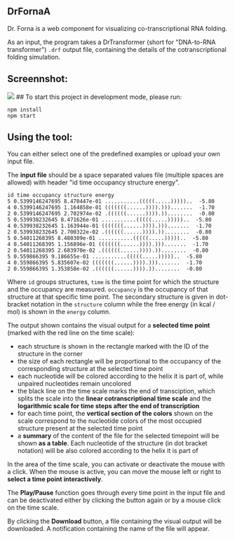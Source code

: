 ## DrFornaA
Dr. Forna is a web component for visualizing co-transcriptional RNA folding.

As an input, the program takes a DrTransformer (short for "DNA-to-RNA transformer") `.drf` output file, containing the details of the cotranscriptional folding simulation.
## Screennshot:
<img src="https://raw.githubusercontent.com/pkerpedjiev/drforna/master/doc/img/drforna_screenshot.png" />
## To start this project in development mode, please run:

  `npm install`  
  `npm start`

## Using the tool:
You can either select one of the predefined examples or upload your own input file. 

The **input file** should be a space separated values file (multiple spaces are allowed) with header "id time occupancy structure energy".

`id time occupancy structure energy`\
`5 0.5399146247695 8.470447e-01 ...........(((((.....)))))..  -5.80`\
`4 0.5399146247695 1.164858e-01 (((((((......)))).))).......  -1.70`\
`2 0.5399146247695 2.702974e-02 .((((((......)))).))........  -0.80`\
`5 0.539938232645 8.471626e-01 ...........(((((.....)))))..  -5.80`\
`4 0.539938232645 1.163944e-01 (((((((......)))).))).......  -1.70`\
`2 0.539938232645 2.700322e-02 .((((((......)))).))........  -0.80`\
`5 0.54011268395 8.480309e-01 ...........(((((.....)))))..  -5.80`\
`4 0.54011268395 1.156896e-01 (((((((......)))).))).......  -1.70`\
`2 0.54011268395 2.683970e-02 .((((((......)))).))........  -0.80`\
`5 0.559866395 9.186655e-01 ...........(((((.....)))))..  -5.80`\
`4 0.559866395 5.835607e-02 (((((((......)))).))).......  -1.70`\
`2 0.559866395 1.353858e-02 .((((((......)))).))........  -0.80`

Where `id` groups structures, `time` is the time point for which the structure and the occupancy are measured. `occupancy` is the occupancy of that structure at that specific time point. The secondary structure is given in dot-bracket notation in the `structure` column while the free energy (in kcal / mol) is shown in the `energy` column.

The output shown contains the visual output for a **selected time point** (marked with the red line on the time scale): 
- each structure is shown in the rectangle marked with the ID of the structure in the corner
- the size of each rectangle will be proportional to the occupancy of the corresponding structure at the selected time point
- each nucleotide will be colored according to the helix it is part of, while unpaired nucleotides remain uncolored
- the black line on the time scale marks the end of transciption, which splits the scale into the **linear cotranscriptional time scale** and the **logarithmic scale for time steps after the end of transcription**
- for each time point, the **vertical section of the colors** shown on the scale correspond to the nucleotide colors of the most occupied structure present at the selected time point
- a **summary** of the content of the file for the selected timepoint will be shown **as a table**. Each nucleotide of the structure (in dot bracket notation) will be also colored according to the helix it is part of

In the area of the time scale, you can activate or deactivate the mouse with a click. When the mouse is active, you can move the mouse left or right to **select a time point interactively**.

The **Play/Pause** function goes through every time point in the input file and can be deactivated either by clicking the button again or by a mouse click on the time scale.

By clicking the **Download** button, a file containing the visual output will be downloaded. A notification containing the name of the file will appear.
